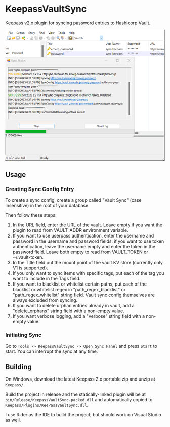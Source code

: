 # KeepassVaultSync

Keepass v2.x plugin for syncing password entries to Hashicorp Vault.

![Screenshot of the program syncing](ScreenShots/SyncInProgress.png)

## Usage

### Creating Sync Config Entry

To create a sync config, create a group called "Vault Sync" (case insensitive)
in the root of your database.

Then follow these steps:

1. In the URL field, enter the URL of the vault. Leave empty if you want the
   plugin to read from VAULT_ADDR environment variable.
2. If you want to use userpass authentication, enter the username and password
   in the username and password fields. if you want to use token authentication,
   leave the username empty and enter the token in the password field.
   Leave both empty to read from VAULT_TOKEN or ~/.vault-token.
3. In the Title field put the mount point of the vault KV store
   (currently only V1 is supported).
4. If you only want to sync items with specific tags, put each of the tag you want
   to include in the Tags field.
5. If you want to blacklist or whitelist certain paths, put each of the blacklist
   or whitelist regex in "path_regex_blacklist" or "path_regex_whitelist" string field.
   Vault sync config themselves are always excluded from syncing.
6. If you want to delete orphan entries already in vault, add a "delete_orphans" string
   field with a non-empty value.
7. If you want verbose logging, add a "verbose" string field with a non-empty value.

### Initiating Sync

Go to `Tools -> KeepassVaultSync -> Open Sync Panel` and press `Start` to start.
You can interrupt the sync at any time.

## Building

On Windows, download the latest Keepass 2.x portable zip and unzip at `Keepass/`.

Build the project in release and the statically-linked plugin will be at
`bin/Release/KeepassVaultSync-packed.dll`
and automatically copied to `Keepass/Plugins/KeePassVaultSync.dll`.

I use Rider as the IDE to build the project, but should work on Visual Studio as well.